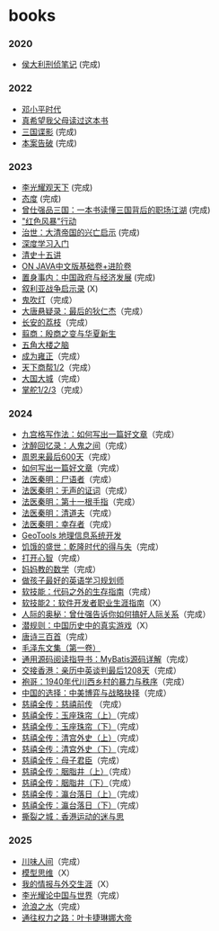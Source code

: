 # books

### 2020

- [侯大利刑侦笔记](https://github.com/william-hyx/books/issues/3) (完成)


### 2022

- [邓小平时代](https://github.com/william-hyx/books/issues/4) 
- [真希望我父母读过这本书](https://github.com/william-hyx/books/issues/5)
- [三国谍影](https://github.com/william-hyx/books/issues/38) (完成)
- [本案告破](https://github.com/william-hyx/books/issues/39) (完成)

### 2023

- [李光耀观天下](https://github.com/william-hyx/books/issues/41) (完成)
- [态度](https://github.com/william-hyx/books/issues/42) (完成)
- [曾仕强品三国：一本书读懂三国背后的职场江湖](https://github.com/william-hyx/books/issues/49) (完成)
- ["红色风暴"行动](https://github.com/william-hyx/books/issues/47)
- [治世：大清帝国的兴亡启示](https://github.com/william-hyx/books/issues/50) (完成)
- [深度学习入门](https://github.com/william-hyx/books/issues/51)
- [清史十五讲](https://github.com/william-hyx/books/issues/52)
- [ON JAVA中文版基础卷+进阶卷](https://github.com/william-hyx/books/issues/54)
- [置身事内：中国政府与经济发展](https://github.com/william-hyx/books/issues/16) (完成)
- [叙利亚战争启示录](https://github.com/william-hyx/books/issues/59) (X)
- [鬼吹灯](https://github.com/william-hyx/books/issues/60)（完成）
- [大唐悬疑录：最后的狄仁杰](https://github.com/william-hyx/books/issues/61)（完成）
- [长安的荔枝](https://github.com/william-hyx/books/issues/62)（完成）
- [翦商：殷商之变与华夏新生](https://github.com/william-hyx/books/issues/63)
- [五角大楼之脑](https://github.com/william-hyx/books/issues/64)
- [成为雍正](https://github.com/william-hyx/books/issues/66)（完成）
- [天下商帮1/2](https://github.com/william-hyx/books/issues/67)（完成）
- [大国大城](https://github.com/william-hyx/books/issues/68)（完成）
- [掌舵1/2/3](https://github.com/william-hyx/books/issues/69)（完成）

### 2024

- [九宫格写作法：如何写出一篇好文章](https://github.com/william-hyx/books/issues/70)（完成）
- [沈醉回忆录：人鬼之间](https://github.com/william-hyx/books/issues/71)（完成）
- [周恩来最后600天](https://github.com/william-hyx/books/issues/72)（完成）
- [如何写出一篇好文章](https://github.com/william-hyx/books/issues/73)（完成）
- [法医秦明：尸语者](https://github.com/william-hyx/books/issues/74)（完成）
- [法医秦明：无声的证词](https://github.com/william-hyx/books/issues/75)（完成）
- [法医秦明：第十一根手指](https://github.com/william-hyx/books/issues/76)（完成）
- [法医秦明：清道夫](https://github.com/william-hyx/books/issues/77)（完成）
- [法医秦明：幸存者](https://github.com/william-hyx/books/issues/78)（完成）
- [GeoTools 地理信息系统开发](https://github.com/william-hyx/books/issues/79)
- [饥饿的盛世：乾隆时代的得与失](https://github.com/william-hyx/books/issues/65)（完成）
- [打开心智](https://github.com/william-hyx/books/issues/81)（完成）
- [妈妈教的数学](https://github.com/william-hyx/books/issues/83)（完成）
- [做孩子最好的英语学习规划师](https://github.com/william-hyx/books/issues/84)
- [软技能：代码之外的生存指南](https://github.com/william-hyx/books/issues/85)（完成）
- [软技能2：软件开发者职业生涯指南](https://github.com/william-hyx/books/issues/86)（X）
- [人际的奥秘：曾仕强告诉你如何搞好人际关系](https://github.com/william-hyx/books/issues/87)（完成）
- [潜规则：中国历史中的真实游戏](https://github.com/william-hyx/books/issues/88)（X）
- [唐诗三百首](https://github.com/william-hyx/books/issues/89)（完成）
- [毛泽东文集（第一卷）](https://github.com/william-hyx/books/issues/90)
- [通用源码阅读指导书：MyBatis源码详解](https://github.com/william-hyx/books/issues/91)（完成）
- [交接香港：亲历中英谈判最后1208天](https://github.com/william-hyx/books/issues/92)（完成）
- [袍哥：1940年代川西乡村的暴力与秩序](https://github.com/william-hyx/books/issues/93)（完成）
- [中国的选择：中美博弈与战略抉择](https://github.com/william-hyx/books/issues/94)（完成）
- [慈禧全传：慈禧前传](https://github.com/william-hyx/books/issues/2) （完成）
- [慈禧全传：玉座珠帘（上）](https://github.com/william-hyx/books/issues/2)（完成）
- [慈禧全传：玉座珠帘（下）](https://github.com/william-hyx/books/issues/2)（完成）
- [慈禧全传：清宫外史（上）](https://github.com/william-hyx/books/issues/2)（完成）
- [慈禧全传：清宫外史（下）](https://github.com/william-hyx/books/issues/2)（完成）
- [慈禧全传：母子君臣](https://github.com/william-hyx/books/issues/2)（完成）
- [慈禧全传：胭脂井（上）](https://github.com/william-hyx/books/issues/2)（完成）
- [慈禧全传：胭脂井（下）](https://github.com/william-hyx/books/issues/2)（完成）
- [慈禧全传：瀛台落日（上）](https://github.com/william-hyx/books/issues/2)（完成）
- [慈禧全传：瀛台落日（下）](https://github.com/william-hyx/books/issues/2)（完成）
- [撕裂之城：香港运动的迷与思](https://github.com/william-hyx/books/issues/95)

### 2025

- [川味人间](https://github.com/william-hyx/books/issues/96)（完成）
- [模型思维](https://github.com/william-hyx/books/issues/97)（X）
- [我的情报与外交生涯](https://github.com/william-hyx/books/issues/98)（X）
- [李光耀论中国与世界](https://github.com/william-hyx/books/issues/99)（完成）
- [沧浪之水](https://github.com/william-hyx/books/issues/100)（完成）
- [通往权力之路：叶卡捷琳娜大帝](https://github.com/william-hyx/books/issues/101)
